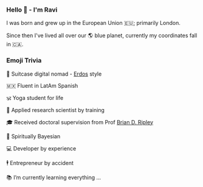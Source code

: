 ### Hello 👋 - I'm Ravi


I was born and grew up in󠁧󠁢󠁥󠁮󠁧󠁿󠁮󠁧󠁿 the European Union 🇪🇺; primarily London. 

Since then I've lived all over our 🌎 blue planet, currently my coordinates fall in 🇨🇦.

### Emoji Trivia

🛄 Suitcase digital nomad - [Erdos](https://en.wikipedia.org/wiki/Paul_Erd%C5%91s) style

🇲🇽 Fluent in LatAm Spanish

🕉️ Yoga student for life

🥼 Applied research scientist by training

🎓 Received doctoral supervision from Prof [Brian D. Ripley](https://en.wikipedia.org/wiki/Brian_D._Ripley) 

👻 Spiritually Bayesian

💻 Developer by experience

🕴️ Entrepreneur by accident

📚 I’m currently learning everything ...


